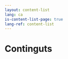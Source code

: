 ```yaml
---
layout: content-list
lang: ca
is-content-list-page: true
lang-ref: content-list
---
```


# Continguts